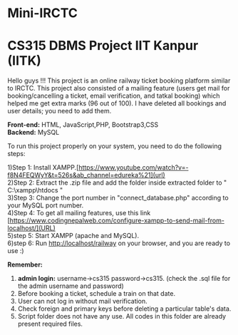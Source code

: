 # Mini-IRCTC
# CS315 DBMS Project IIT Kanpur (IITK)

Hello guys !!! This project is an online railway ticket booking platform similar to IRCTC. This project also consisted of a mailing feature (users get mail for booking/cancelling a ticket, email verification, and tatkal booking) which helped me get extra marks (96 out of 100). I have deleted all bookings and user details; you need to add them. 

**Front-end:** HTML, JavaScript,PHP, Bootstrap3,CSS \
**Backend:** MySQL 

To run this project properly on your system, you need to do the following steps:

1)Step 1: Install XAMPP.[https://www.youtube.com/watch?v=-f8N4FEQWyY&t=526s&ab_channel=edureka%21](url) \
2)Step 2: Extract the .zip file and add the folder inside extracted folder to " C:\xampp\htdocs "\
3)Step 3: Change the port number in "connect_database.php" according to your MySQL port number.\
4)Step 4: To get all mailing features, use this link [https://www.codingnepalweb.com/configure-xampp-to-send-mail-from-localhost/](URL) \
5)step 5: Start XAMPP (apache and MySQL).\
6)step 6: Run [http://localhost/railway](URL) on your browser, and you are ready to use :)


**Remember:**
 1) **admin login:** username->cs315 password->cs315. (check the .sql file for the admin username and password)
 2) Before booking a ticket, schedule a train on that date.
 3) User can not log in without mail verification.
 4) Check foreign and primary keys before deleting a particular table's data.
 5) Script folder does not have any use. All codes in this folder are already present required files.
